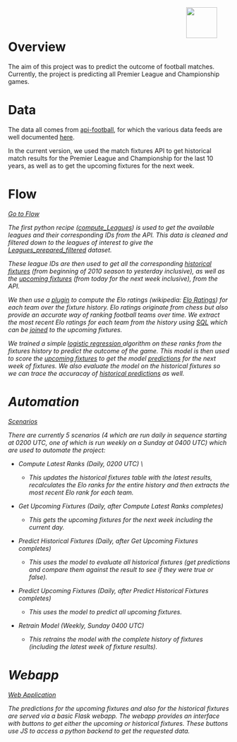 <img src="/static/dataiku/images/dss-logo-about.png" width="70" style="float: right; margin-right: 30px" />
<br></br>

# Overview
The aim of this project was to predict the outcome of football matches. Currently, the project is predicting all Premier League and Championship games.

# Data
The data all comes from [api-football](https://www.api-football.com/), for which the various data feeds are well documented [here](https://www.api-football.com/documentation#documentation-v239-api-architecture).

In the current version, we used the match fixtures API to get historical match results for the Premier League and Championship for the last 10 years, as well as to get the upcoming fixtures for the next week.

# Flow
<p class="text-center">
<a href="/projects/FOOTBALLMATCHPREDICTIONS/flow/"  class="btn btn-datasets-color btn-cta-big-mod"><i class="icon-dku-sample_project" class="btn-cta-big-mod-icon" />Go to Flow</a>
</p>

The first python recipe ([compute_Leagues](recipe:compute_Leagues)) is used to get the available leagues and their corresponding IDs from the API. This data is cleaned and filtered down to the leagues of interest to give the [Leagues_prepared_filtered](dataset:Leagues_prepared_filtered) dataset.

These league IDs are then used to get all the corresponding [historical fixtures](dataset:Fixtures_prepared) (from beginning of 2010 season to yesterday inclusive), as well as the [upcoming fixtures](dataset:Upcoming_Fixtures_prepared) (from today for the next week inclusive), from the API.

We then use a [plugin](recipe:compute_Team_Elo_Ranks) to compute the Elo ratings (wikipedia: [Elo Ratings](https://en.wikipedia.org/wiki/Elo_rating_system)) for each team over the fixture history. Elo ratings originate from chess but also provide an accurate way of ranking football teams over time. We extract the most recent Elo ratings for each team from the history using [SQL](recipe:compute_Latest_Team_Elo_Ranks) which can be [joined](recipe:compute_Upcoming_Fixtures_EloFeatures) to the upcoming fixtures.

We trained a simple [logistic regression ](saved_model:STX882mM) algorithm on these ranks from the fixtures history to predict the outcome of the game. This model is then used to score the  [upcoming fixtures](dataset:Upcoming_Fixtures_prepared) to get the model [predictions](dataset:Upcoming_Fixtures_EloFeatures_scored) for the next week of fixtures. We also evaluate the model on the historical fixtures so we can trace the accuracay of [historical predictions](dataset:Historical_Fixtures_Evaluated) as well.

# Automation
<p class="text-center">
<a href="/projects/FOOTBALLMATCHPREDICTIONS/scenarios/"  class="btn btn-datasets-color btn-cta-big-mod"><i class="icon-dku-sample_project" class="btn-cta-big-mod-icon" />Scenarios</a>
</p>

There are currently 5 scenarios (4 which are run daily in sequence starting at 0200 UTC, one of which is run weekly on a Sunday at 0400 UTC) which are used to automate the project:

 - Compute Latest Ranks (Daily, 0200 UTC) \
   - This updates the historical fixtures table with the latest results, recalculates the Elo ranks for the entire history and then extracts the most recent Elo rank for each team.
   
- Get Upcoming Fixtures (Daily, after Compute Latest Ranks completes)
   - This gets the upcoming fixtures for the next week including the current day.
   
- Predict Historical Fixtures (Daily, after Get Upcoming Fixtures completes)
   - This uses the model to evaluate all historical fixtures (get predictions and compare them against the result to see if they were true or false).
  
-  Predict Upcoming Fixtures (Daily, after Predict Historical Fixtures completes)
   - This uses the model to predict all upcoming fixtures.
     
- Retrain Model (Weekly, Sunday 0400 UTC)
   - This retrains the model with the complete history of fixtures (including the latest week of fixture results).
    
# Webapp
<p class="text-center">
<a href="/projects/FOOTBALLMATCHPREDICTIONS/webapps/JidtqGs_footballpredictions/view"  class="btn btn-datasets-color btn-cta-big-mod"><i class="icon-dku-sample_project" class="btn-cta-big-mod-icon" />Web Application</a>
</p>

The predictions for the upcoming fixtures and also for the historical fixtures are served via a basic Flask webapp. The webapp provides an interface with buttons to get either the upcoming or historical fixtures. These buttons use JS to access a python backend to get the requested data.